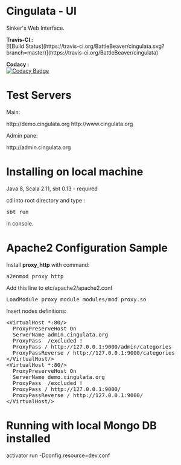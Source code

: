 <h1>Cingulata - UI</h1> 
<p>Sinker's Web Interface.</p>
<b>Travis-CI :</b> </br>
[![Build Status](https://travis-ci.org/BattleBeaver/cingulata.svg?branch=master)](https://travis-ci.org/BattleBeaver/cingulata)

<b>Codacy :</b> </br>
[![Codacy Badge](https://api.codacy.com/project/badge/grade/0a58a39185b94db49c0c9bdb8017c977)](https://www.codacy.com/app/kuzmentsov/cingulata)

<h1>Test Servers</h1>

Main:
<p>
    <a>http://demo.cingulata.org</a>
    <a>http://www.cingulata.org</a>
</p>
Admin pane:

<p>
    <a>http://admin.cingulata.org</a>
</p>

<h1>Installing on local machine</h1>

Java 8, Scala 2.11, sbt 0.13 - required

cd into root directory and type :
<pre>sbt run</pre> in console.


<h1>Apache2 Configuration Sample</h1>

Install <b>proxy_http</b> with command:
<pre>a2enmod proxy_http</pre>

Add this line to etc/apache2/apache2.conf
<pre>LoadModule proxy_module modules/mod_proxy.so</pre>

Insert nodes definitions:
<pre>
&lt;VirtualHost *:80/&gt;
  ProxyPreserveHost On
  ServerName admin.cingulata.org
  ProxyPass  /excluded !
  ProxyPass / http://127.0.0.1:9000/admin/categories
  ProxyPassReverse / http://127.0.0.1:9000/categories
&lt;/VirtualHost/&gt;
&lt;VirtualHost *:80/&gt;
  ProxyPreserveHost On
  ServerName demo.cingulata.org
  ProxyPass  /excluded !
  ProxyPass / http://127.0.0.1:9000/
  ProxyPassReverse / http://127.0.0.1:9000/
&lt;/VirtualHost/&gt;
</pre>

<h1>Running with local Mongo DB installed</h1>
activator run -Dconfig.resource=dev.conf
